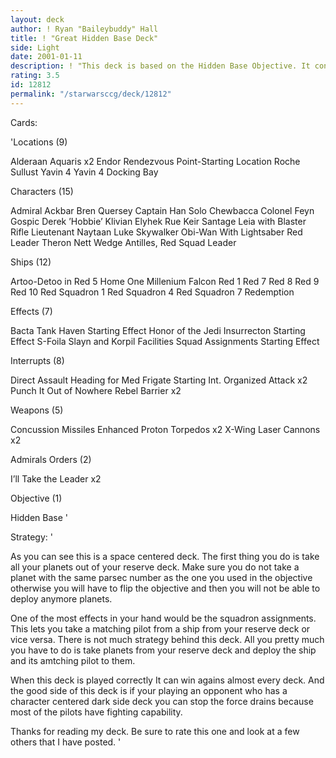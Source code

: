 ```yaml
---
layout: deck
author: ! Ryan "Baileybuddy" Hall
title: ! "Great Hidden Base Deck"
side: Light
date: 2001-01-11
description: ! "This deck is based on the Hidden Base Objective. It contains many pilots with their matching Starships. This deck is based in space."
rating: 3.5
id: 12812
permalink: "/starwarsccg/deck/12812"
---
```

Cards: 

'Locations (9)

Alderaan
Aquaris x2
Endor
Rendezvous Point-Starting Location
Roche
Sullust
Yavin 4
Yavin 4 Docking Bay

Characters (15)

Admiral Ackbar
Bren Quersey
Captain Han Solo
Chewbacca
Colonel Feyn Gospic
Derek ’Hobbie’ Klivian
Elyhek Rue
Keir Santage
Leia with Blaster Rifle
Lieutenant Naytaan
Luke Skywalker
Obi-Wan With Lightsaber
Red Leader
Theron Nett
Wedge Antilles, Red Squad Leader

Ships (12)

Artoo-Detoo in Red 5
Home One
Millenium Falcon
Red 1
Red 7
Red 8
Red 9
Red 10
Red Squadron 1
Red Squadron 4
Red Squadron 7
Redemption

Effects (7)

Bacta Tank
Haven		   Starting Effect
Honor of the Jedi
Insurrecton	   Starting Effect
S-Foila
Slayn and Korpil Facilities
Squad Assignments  Starting Effect

Interrupts (8)

Direct Assault
Heading for Med Frigate   Starting Int.
Organized Attack x2
Punch It
Out of Nowhere
Rebel Barrier x2

Weapons (5)

Concussion Missiles
Enhanced Proton Torpedos x2
X-Wing Laser Cannons x2

Admirals Orders (2)

I’ll Take the Leader x2

Objective (1)

Hidden Base '

Strategy: '

As you can see this is a space centered deck. The first thing you do is take all your planets out of your reserve deck. Make sure you do not take a planet with the same parsec number as the one you used in the objective otherwise you will have to flip the objective and then you will not be able to deploy anymore planets.

One of the most effects in your hand would be the squadron assignments. This lets you take a matching pilot from a ship from your reserve deck or vice versa. There is not much strategy behind this deck. All you pretty much you have to do is take planets from your reserve deck and deploy the ship and its amtching pilot to them.

When this deck is played correctly It can win agains almost every deck. And the good side of this deck is if your playing an opponent who has a character centered dark side deck you can stop the force drains because most of the pilots have fighting capability.

Thanks for reading my deck. Be sure to rate this one and look at a few others that I have posted. '
